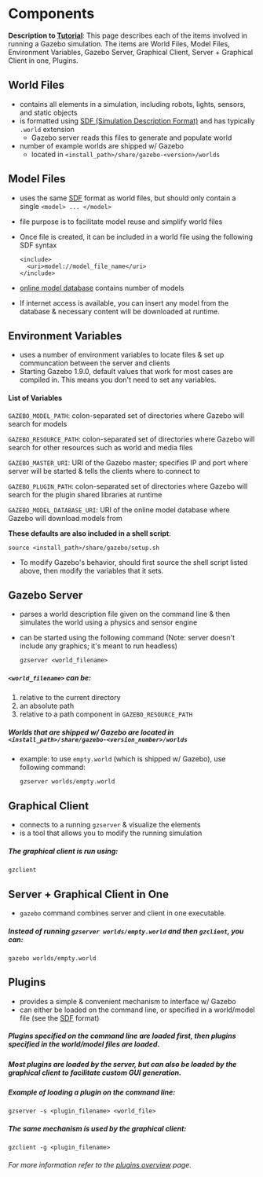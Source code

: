 # Components

**Description to [Tutorial][1]**: This page describes each of the items involved in running a Gazebo simulation. The items are World Files, Model Files, Environment Variables, Gazebo Server, Graphical Client, Server + Graphical Client in one, Plugins.

## World Files

- contains all elements in a simulation, including robots, lights, sensors, and static objects
- is formatted using [SDF (Simulation Description Format)][2] and has typically `.world` extension
  - Gazebo server reads this files to generate and populate world
- number of example worlds are shipped w/ Gazebo 
  - located in `<install_path>/share/gazebo-<version>/worlds`

## Model Files

- uses the same [SDF][2] format as world files, but should only contain a single `<model> ... </model>`
- file purpose is to facilitate model reuse and simplify world files

- Once file is created, it can be included in a world file using the following SDF syntax
  
  ```
  <include>
    <uri>model://model_file_name</uri>
  </include>
  ```

- [online model database][3] contains number of models
- If internet access is available, you can insert any model from the database & necessary content will be downloaded at runtime.

## Environment Variables

- uses a number of environment variables to locate files & set up communcation between the server and clients
- Starting Gazebo 1.9.0, default values that work for most cases are compiled in. This means you don't need to set any variables.

#### List of Variables

`GAZEBO_MODEL_PATH`: colon-separated set of directories where Gazebo will search for models

`GAZEBO_RESOURCE_PATH`: colon-separated set of directories where Gazebo will search for other resources such as world and media files

`GAZEBO_MASTER_URI`: URI of the Gazebo master; specifies IP and port where server will be started & tells the clients where to connect to

`GAZEBO_PLUGIN_PATH`: colon-separated set of directories where Gazebo will search for the plugin shared libraries at runtime

`GAZEBO_MODEL_DATABASE_URI`: URI of the online model database where Gazebo will download models from

**These defaults are also included in a shell script**:
  
  ```
  source <install_path>/share/gazebo/setup.sh
  ```

- To modify Gazebo's behavior, should first source the shell script listed above, then modify the variables that it sets.

## Gazebo Server

- parses a world description file given on the command line & then simulates the world using a physics and sensor engine
- can be started using the following command (Note: server doesn't include any graphics; it's meant to run headless)

  ```
  gzserver <world_filename>
  ```
  
##### `<world_filename>` can be:

1. relative to the current directory
2. an absolute path
3. relative to a path component in `GAZEBO_RESOURCE_PATH`

##### Worlds that are shipped w/ Gazebo are located in `<install_path>/share/gazebo-<version_number>/worlds`

- example: to use `empty.world` (which is shipped w/ Gazebo), use following command:

  ```
  gzserver worlds/empty.world
  ```
  
## Graphical Client

- connects to a running `gzserver` & visualize the elements
- is a tool that allows you to modify the running simulation

##### The graphical client is run using:

  ```
  gzclient
  ```

## Server + Graphical Client in One

- `gazebo` command combines server and client in one executable.

##### Instead of running `gzserver worlds/empty.world` and then `gzclient`, you can:

  ```
  gazebo worlds/empty.world
  ```

## Plugins

- provides a simple & convenient mechanism to interface w/ Gazebo
- can either be loaded on the command line, or specified in a world/model file (see the [SDF][2] format)

##### Plugins specified on the command line are loaded first, then plugins specified in the world/model files are loaded.
 
##### Most plugins are loaded by the server, but can also be loaded by the graphical client to facilitate custom GUI generation.

##### Example of loading a plugin on the command line:

```
gzserver -s <plugin_filename> <world_file>
```

##### The same mechanism is used by the graphical client:

```
gzclient -g <plugin_filename>
```

###### For more information refer to the [plugins overview][4] page.

[1]: http://gazebosim.org/tutorials?tut=components&cat=get_started
[2]: http://gazebosim.org/sdf.html
[3]: http://bitbucket.org/osrf/gazebo_models
[4]: plugins.md 
